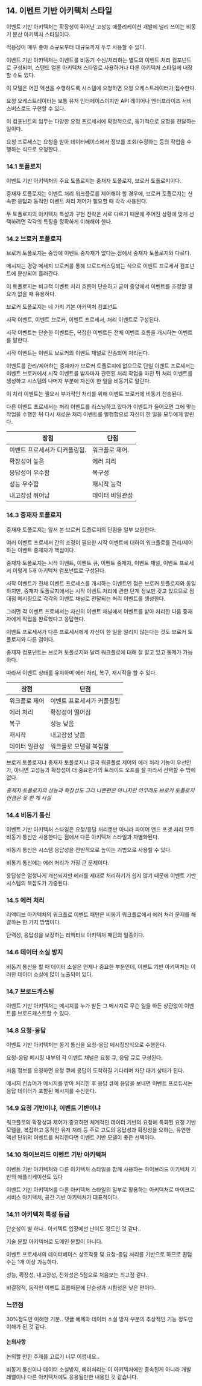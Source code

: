 ## 14. 이벤트 기반 아키텍처 스타일

이벤트 기반 아키텍처는 확장성이 뛰어난 고성능 애플리케이션 개발에 널리 쓰이는 비동기 분산 아키텍처 스타일이다.

적응성이 매우 좋아 소규모부터 대규모까지 두루 사용할 수 있다.

이벤트 기반 아키텍처는 이벤트를 비동기 수신/처리하는 별도의 이벤트 처리 컴포넌트로 구성되며, 스탠드 얼론 아키텍처 스타일로 사용하거나 다른 아키텍처 스타일에 내장할 수도 있다.

이 모델은 어떤 액션을 수행하도록 시스템에 요청하면 요청 오케스트레이터가 접수한다.

요청 오케스트레이터는 보통 유저 인터페이스이지만 API 레이어나 엔터프라이즈 서비스버스로도 구현할 수 있다.

이 컴포넌트의 임무는 다양한 요청 프로세서에 확정적으로, 동기적으로 요청을 전달하는 일이다.

요청 프로세스는 요청을 받아 데이터베이스에서 정보를 조회/수정하는 등의 작업을 수행하는 식으로 요청한다..

### 14.1 토폴로지

이벤트 기반 아키텍처의 주요 토폴로지는 중재자 토폴로지, 브로커 토폴로지이다.

중재자 토폴로지는 이벤트 처리 워크플로를 제어해야 할 경우에, 브로커 토폴로지는 신속한 응답과 동적인 이벤트 처리 제어가 필요할 때 각각 사용된다.

두 토폴로지의 아키텍처 특성과 구현 전략은 서로 다르기 때문에 주어진 상황에 맞게 선택하려면 각각의 특징을 정확하게 이해해야 한다.

### 14.2 브로커 토폴로지

브로커 토폴로지는 중앙에 이벤트 중자재가 없다는 점에서 중재자 토폴로지와 다르다.

메시지는 경량 메세지 브로커를 통해 브로드캐스팅되는 식으로 이벤트 프로세서 컴포넌트에 분산되어 흘러간다.

이 토폴로지는 비교적 이벤트 처리 흐름이 단순하고 굳이 중앙에서 이벤트를 조정할 필요가 없을 때 유용하다.

브로커 토폴로지는 네 가지 기본 아키텍처 컴포넌트

시작 이벤트, 이벤트 브로커, 이벤트 프로세서, 처리 이벤트로 구성된다.

시작 이벤트는 단순한 이벤트든, 복잡한 이벤트든 전체 이벤트 흐름을 개시하는 이벤트를 말한다.

시작 이벤트는 이벤트 브로커의 이벤트 채널로 전송되어 처리된다.

이벤트를 관리/제어하는 중재자가 브로커 토폴로지에 없으므로 단일 이벤트 프로세서는 이벤트 브로커에서 시작 이벤트를 받자마자 관련된 처리 작업을 마친 뒤 처리 이벤트를 생성하고 시스템의 나머지 부분에 자신이 한 일을 비동기로 알린다.

이 처리 이벤트는 필요시 부가적인 처리를 위해 이벤트 브로커에 비동기 전송된다.

다른 이벤트 프로세서는 처리 이벤트를 리스닝하고 있다가 이벤트가 들어오면 그에 맞는 작업을 수행한 뒤 다시 새로운 처리 이벤트를 발행함으로 자신이 한 일을 모두에게 알린다.

| 장점 | 단점 |
| --- | --- |
| 이벤트 프로세서가 디커플링됨. | 워크플로 제어. |
| 확장성이 높음 | 에러 처리 |
| 응답성이 우수함 | 복구성 |
| 성능 우수함 | 재시작 능력 |
| 내고장성 뛰어남 | 데이터 비일관성 |

### 14.3 중재자 토폴로지

중재자 토폴로지는 앞서 본 브로커 토폴로지의 단점을 일부 보완한다.

여러 이벤트 프로세서 간의 조정이 필요한 시작 이벤트에 대하여 워크플로를 관리/제어하는 이벤트 중재자가 핵심이다.

중재자 토폴로지는 시작 이벤트, 이벤트 큐, 이벤트 중재자, 이벤트 채널, 이벤트 프로세서 이렇게 5개 아키텍처 컴포넌트로 구성된다.

시작 이벤트가 전체 이벤트 프로세스를 개시하는 이벤트인 점은 브로커 토폴로지와 동일하지만, 중재자 토폴로지에서는 시작 이벤트 처리에 관한 단계 정보만 갖고 있으므로 점대점 메시징으로 각각의 이벤트 채널로 전달되는 처리 이벤트를 생성한다.

그러면 각 이벤트 프로세서는 자신의 이벤트 채널에서 이벤트를 받아 처리한 다음 중재자에게 작업을 완료했다고 응답한다.

이벤트 프로세서가 다른 프로세서에게 자신이 한 일을 알리지 않는다는 것도 브로커 토폴로지와 다른 점이다.

중재자 컴포넌트는 브로커 토폴로지와 달리 워크플로에 대해 잘 알고 있고 통제가 가능하다.

따라서 이벤트 상태를 유지하며 에러 처리, 복구, 재시작을 할 수 있다.

| 장점 | 단점 |
| --- | --- |
| 워크플로 제어 | 이벤트 프로세서가 커플링됨 |
| 에러 처리 | 확장성이 떨어짐 |
| 복구 | 성능 낮음 |
| 재시작 | 내고장성 낮음 |
| 데이터 일관성 | 워크플로 모델링 복잡함 |

브로커 토폴로지냐 중재자 토폴로지냐 결국 워클플로 제어와 에러 처리 기능이 우선인가, 아니면 고성능과 확장성이 더 중요한가의 트레이드 오프를 잘 따라서 선택할 수 밖에 없다.

*중재자 토폴로지의 성능과 확장성도 그리 나쁜편은 아니지만 아무래도 브로커 토폴로지만큼은 못 한 게 사실*

### 14.4 비동기 통신

이벤트 기반 아키텍처 스타일은 요청/응답 처리뿐만 아니라 파이어 앤드 포겟 처리 모두 비동기 통신만 사용한다는 점에서 다른 아키텍처 스타일과 차별화된다.

비동기 통신은 시스템 응답성을 전반적으로 높이는 기법으로 사용할 수 있다.

비통기 통신에는 에러 처리가 가장 큰 문제이다.

응답성은 엄청나게 개선되지만 에러를 제대로 처리하기가 쉽지 않기 때문에 이벤트 기반 시스템의 복잡도가 가중된다.

### 14.5 에러 처리

리액티브 아키텍처의 워크플로 이벤트 패턴은 비동기 워크플로에서 에러 처리 문제를 해결하는 한 가지 방법이다.

탄력성, 응답성을 보장하는 리액티브 아키텍처 패턴의 일종이다.

### 14.6 데이터 소실 방지

비동기 통신을 할 때 데이터 소실은 언제나 중요한 부분인데, 이벤트 기반 아키텍처는 이러한 데이터 소실에 많이 노출되어 있다.

### 14.7 브로드캐스팅

이벤트 기반 아키텍처는 메시지를 누가 받든 그 메시지로 무슨 일을 하든 상관없이 이벤트를 브로드캐스트할 수 있다.

### 14.8 요청-응답

이벤트 기반 아키텍처는 동기 통신을 요청-응답 메시징방식으로 수행한다.

요청-응답 메시징 내부의 각 이벤트 채널은 요청 큐, 응답 큐로 구성된다.

처음 정보를 요청하면 요청 큐에 응답이 도착하길 기다리며 차단 대기 상태가 된다.

메시지 컨슈머가 메시지를 받아 처리한 후 응답 큐에 응답을 보내면 이벤트 프로듀서는 응답 데이터가 포함된 메시지를 수신한다.

### 14.9 요청 기반이냐, 이벤트 기반이냐

워크플로의 확장성과 제어가 중요하면 체계적인 데이터 기반의 요청에 특화된 요청 기반 모델을, 복잡하고 동적인 유저 처리 등 주로 고도의 응답성과 확장성을 요하는, 유연한 액션 단위의 이벤트를 처리한다면 이벤트 기반 모델이 좋은 선택이다.

### 14.10 하이브리드 이벤트 기반 아키텍처

이벤트 기반 아키텍처와 다른 아키텍처 스타일을 함께 사용하는 하이브리드 아키텍처 기반의 애플리케이션도 있다

이벤트 기반 아키텍처를 다른 아키텍처 스타일의 일부로 활용하는 아키텍처로 마이크로서비스 아키텍처, 공간 기반 아키텍처가 대표적이다.

### 14.11 아키텍처 특성 등급

단순성이 별 하나.. 아키텍트 입장에선 난이도 정도인 것 같다..

기술 분할 아키텍처로 도메인 분할이 아니다.

이벤트 프로세서의 데이터베이스 상호작용 및 요청-응답 처리를 기반으로 하므로 퀀텀 수는 1개 이상 가능하다.

성능, 확장성, 내고장성, 진화성은 5점으로 처음보는 최고점 같다..

비결정적, 동적인 이벤트 흐름때문에 단순성과 시험성은 낮은 편이다.

### 느낀점

30%정도만 이해한 기분.. 댓글 예제와 데이터 소실 방지 부분의 추상적인 기능 정도만 이해가 된 것 같다.

#### 논의사항

논의할 만한 주제를 고르기 너무 어렵네요..

비동기 통신이나 데이터 소실방지, 에러처리는 이 아키텍처에만 종속된게 아니라 개발 레벨이나 다른 아키텍처에도 응용될만한 내용인 것 같습니다.
